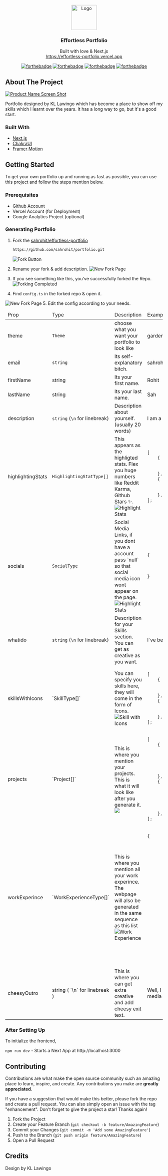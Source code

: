 <!-- PROJECT LOGO -->
<br />
<div align="center">
  <a href="https://github.com/github_username/repo_name">
    <img src="./public/logo_light.png" alt="Logo" width="80" height="80">
  </a>

<h3 align="center">Effortless Portfolio</h3>

  <p align="center">
    Built with love & Next.js
    <br />
    <a href="https://effortless-portfolio.vercel.app">https://effortless-portfolio.vercel.app</a>
 
[![forthebadge](https://forthebadge.com/images/badges/built-with-love.svg)](https://forthebadge.com)
[![forthebadge](https://forthebadge.com/images/badges/0-percent-optimized.svg)](https://forthebadge.com)
[![forthebadge](https://forthebadge.com/images/badges/powered-by-electricity.svg)](https://forthebadge.com)
[![forthebadge](https://forthebadge.com/images/badges/made-with-javascript.svg)](https://forthebadge.com)

</div>

## About The Project

[![Product Name Screen Shot](https://shot.screenshotapi.net/screenshot?token=SYFRG8T-XWFMK5V-PGRW10V-VTR9YYG&url=https%3A%2F%2Fsahrohit.com.np&width=1536&height=722&full_page=true&output=image&file_type=webp&lazy_load=true&dark_mode=false&wait_for_event=domcontentloaded&delay=5000&ttl=86400)](https://effortless-portfolio.vercel.app)

Portfolio designed by KL Lawingo which has become a place to show off my skills which I learnt over the years. It has a long way to go, but it's a good start.

### Built With

- [Next.js](https://nextjs.org/)
- [ChakraUI](https://chakra-ui.com/)
- [Framer Motion](https://www.framer.com/motion/)

<!-- GETTING STARTED -->

## Getting Started

To get your own portfolio up and running as fast as possible, you can use this project and follow the steps mention below.

### Prerequisites

- Github Account
- Vercel Account (for Deployment)
- Google Analytics Project (optional)

### Generating Portfolio

1.  Fork the [sahrohit/effortless-portfolio](https://github.com/sahrohit/portfolio.git)
    ```sh
    https://github.com/sahrohit/portfolio.git
    ```
    ![Fork Button](/assets/showing-fork.png)
2.  Rename your fork & add description.
    ![New Fork Page](/assets/new-fork.png)
3.  If you see something like this, you've successfully forked the Repo.
    ![Forking Completed](/assets/done-fork.png)

4.  Find `config.ts` in the forked repo & open it.

![New Fork Page](/assets/show-config.png) 5. Edit the config according to your needs.

<table>
  <thead>
    <tr>
      <td>Prop</td>
      <td>Type</td>
      <td>Description</td>
      <td>Example</td>
      </tr>
  </thead>
  <tbody>
    <tr>
      <td>theme</td>
      <td>

`Theme`

</td>
<td>choose what you want your portfolio to look like</td>
<td>garden</td>
</tr>
<tr>
<td>email</td>
<td>

`string`

</td>
<td>Its self-explanatory bitch.</td>
<td>sahrohit9586@gmail.com</td>
</tr>
<tr>
<td>firstName</td>
<td>string</td>
<td>Its your first name.</td>
<td>Rohit</td>
</tr>
<tr>
<td>lastName</td>
<td>string</td>
<td>Its your last name.</td>
<td>Sah</td>
</tr>
<tr>
<td>description</td>
<td>

`string` (`\n` for linebreak)

</td>
<td>Description about yourself. (usually 20 words)</td>
<td>I am a software engineer and a web developer. I am passionate about building web applications and solving problems.</td>
</tr>
<tr>
<td>highlightingStats</td>
<td>

`HighlightingStatType[]`

</td>
            <td>
            This appears as the highligted stats. Flex you huge numbers like Reddit Karma, Github Stars ✨.
            <img src="assets/highlight-stats.png" alt="Highlight Stats"/>
            </td>
            <td>

```ts
[
	{
		title: "Projects",
		value: 10,
	},
	{
		title: "Reddit Karma",
		value: 13862,
	},
];
```

</td>
        </tr>

<tr>
  <td>socials</td>
  <td>

`SocialType`

  </td>
  <td>Social Media Links, if you dont have a account pass `null` so that social media icon wont appear on the page.
  <img src="assets/social-icons.png" alt="Highlight Stats"/>
  </td>
  <td>

```ts
{
		github: "http://github.com/sahrohit",
		linkedin: "https://www.linkedin.com/in/sahrohit/",
		twitter: "https://twitter.com/sah_rohite",
}
```

  </td>
</tr>
<tr>
  <td>whatido</td>
  <td>
  
`string` (`\n` for linebreak)
  </td>
  <td>Description for your Skills section. You can get as creative as you want.</td>
  <td>I`ve been learning web design for several years and am presently pursuing a degree as a Computer Science Engineer with an emphasis on database architecture, and machine learning.</td>
</tr>

<tr>
<td>skillsWithIcons</td>
<td>
`SkillType[]`
</td>
<td>You can specify you skills here, they will come in the form of Icons.
<img src="assets/skills-with-icons.png" alt="Skill with Icons">
</td>
<td>

```ts
[
	{
		type: "Frontend Centric",
		list: ["HTML", "CSS", "Javascript", "React", "Nextjs", "Angular"],
	},
	{
		type: "Backend Centric",
		list: ["Typescript", "Graphql", "Nodejs", "Nestjs", "Expressjs"],
	},
];
```

</td>
</tr>

<tr>
<td>projects</td>
<td>`Project[]`</td>
<td>This is where you mention your projects. This is what it will look like after you generate it.
<img src="assets/sample-project.png"/>
</td>
<td>

```ts
[
	{
		name: "Portfolio",
		description: "This is my portfolio website.",
		link: "https://sahrohit.com.np/",
		image: "https://picsum.photos/500/500",
		badges: ["Javascript", "Typescript"],
	},
	{
		name: "Portfolio",
		description: "This is my portfolio website.",
		link: "https://sahrohit.com.np/",
		image: "https://picsum.photos/500/500",
		badges: ["Javascript", "Typescript", "Nextjs", "ChakraUI"],
	},
];
```

</td>
</tr>

<tr>
<td>workExperince</td>
<td>
`WorkExperienceType[]`
</td>
<td>This is where you mention all your work experince. The webpage will also be generated in the same sequence as this list
<img src="assets/work-experience.png" alt="Work Experience"/>
</td>
<td>

```ts
{
			company: "Apple Inc.",
			description:
				"Lorem ipsum dolor sit amet consectetur adipisicing elit. Adipisci et alias delectus autem quia, sint blanditiis, \n facere distinctio perspiciatis rem illo aspernatur dicta quibusdam quisquam, laudantium consequuntur officiis repellendus fugiat!",
			designation: "Senior Product Manager",
			time: "2022 - Present",
			learning: [
				"Learnt to print Hello World",
				"Learnt to center CSS divs",
				"Learnt to crash the production the fastest.",
			],
		},
		{
			company: "Apple Inc.",
			description:
				"Lorem ipsum dolor sit amet consectetur adipisicing elit. Adipisci et alias delectus autem quia, sint blanditiis, \n facere distinctio perspiciatis rem illo aspernatur dicta quibusdam quisquam, laudantium consequuntur officiis repellendus fugiat!",
			designation: "Senior Product Manager",
			time: "2022 - Present",
			learning: [
				"Learnt to print Hello World",
				"Learnt to center CSS divs",
				"Learnt to crash the production the fastest.",
			],
		},
```

</td>
</tr>

<tr>
<td>cheesyOutro</td>
<td>string (
    `\n`
     for linebreak
    )</td>
<td>This is where you can get extra creative and add cheesy exit text.</td>
<td>Well, I vaguely recall myself taking the blue pill. So, whoever designed Earth C-137, really did a great job of designing it. Respecting that, I really enjoy travelling and discovering natural beauties. \n
If you wanna have coffee with me sometime feel free to message me on any of my social media or shoot me an email or tag a pigeon with your message and send it my way.</td>
</tr>

</tbody>

</table>

### After Setting Up

To initialize the frontend,

`npm run dev` - Starts a Next App at http://localhost:3000

<!-- ROADMAP -->
<!--
## Roadmap

-   [] Feature 1
-   [] Feature 2
-   [] Feature 3
    -   [] Nested Feature

See the [open issues](https://github.com/github_username/repo_name/issues) for a full list of proposed features (and known issues). -->

<!-- CONTRIBUTING -->

## Contributing

Contributions are what make the open source community such an amazing place to learn, inspire, and create. Any contributions you make are **greatly appreciated**.

If you have a suggestion that would make this better, please fork the repo and create a pull request. You can also simply open an issue with the tag "enhancement".
Don't forget to give the project a star! Thanks again!

1. Fork the Project
2. Create your Feature Branch (`git checkout -b feature/AmazingFeature`)
3. Commit your Changes (`git commit -m 'Add some AmazingFeature'`)
4. Push to the Branch (`git push origin feature/AmazingFeature`)
5. Open a Pull Request

<!-- CONTACT -->

## Credits

Design by KL Lawingo
